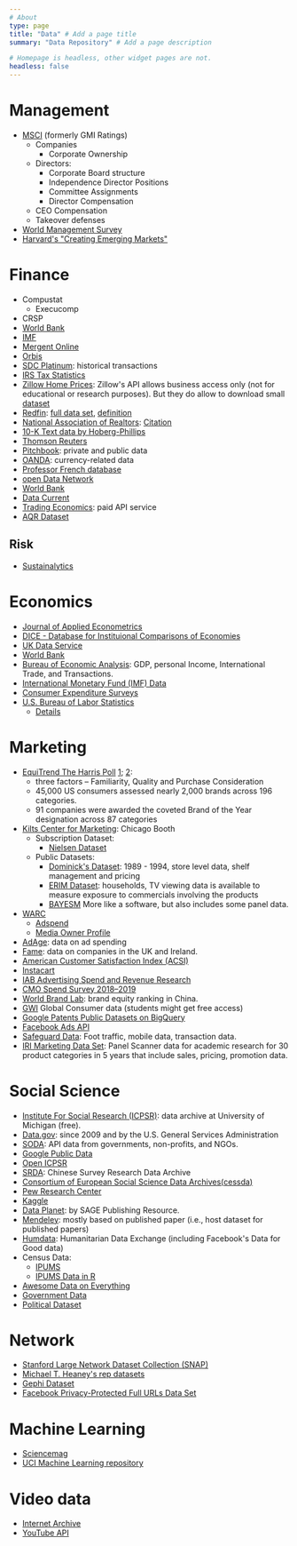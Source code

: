 ```yaml
---
# About
type: page
title: "Data" # Add a page title
summary: "Data Repository" # Add a page description

# Homepage is headless, other widget pages are not.
headless: false
---
```



# Management 

 * [MSCI](https://www.msci.com/real-time-index-data-search) (formerly GMI Ratings)
    + Companies 
        - Corporate Ownership
    + Directors:  
        - Corporate Board structure 
        - Independence Director Positions
        - Committee Assignments 
        - Director Compensation
    + CEO Compensation 
    + Takeover defenses
 * [World Management Survey](https://worldmanagementsurvey.org/)
 * [Harvard's "Creating Emerging Markets"](https://www.hbs.edu/creating-emerging-markets/video-database/Pages/default.aspx)

# Finance

 * Compustat  
    + Execucomp
 * CRSP  
 * [World Bank](https://www.worldbank.org/en/publication/gfdr/data)  
 * [IMF](https://www.imf.org/en/Data#data)  
 * [Mergent Online](https://www.mergentonline.com/basicsearch.php)  
 * [Orbis](https://www.bvdinfo.com/en-us/our-products/data/international/orbis)  
 * [SDC Platinum](https://www.refinitiv.com/en/products/sdc-platinum-financial-securities): historical transactions  
 * [IRS Tax Statistics](https://www.irs.gov/statistics)  
 * [Zillow Home Prices](https://www.zillow.com/research/data/): Zillow's API allows business access only (not for educational or research purposes). But they do allow to download small [dataset](https://www.zillow.com/research/data/)
 * [Redfin](https://www.redfin.com/news/data-center/): [full data set](https://www.redfin.com/news/data-center/), [definition](https://www.redfin.com/news/data-center-metrics-definitions/)
 * [National Association of Realtors](https://www.nar.realtor/research-and-statistics/housing-statistics): [Citation](https://www.nar.realtor/research-and-statistics/citation-guidelines-for-nar-research-statistics)
 * [10-K Text data by Hoberg-Phillips](http://hobergphillips.tuck.dartmouth.edu/industryclass.htm)  
 * [Thomson Reuters](https://www.thomsonreuters.com/en/products-services.html)  
 * [Pitchbook](https://pitchbook.com/data): private and public data  
 * [OANDA](https://www.oanda.com/us-en/): currency-related data  
 * [Professor French database](http://mba.tuck.dartmouth.edu/pages/faculty/ken.french/data_library.html)
 * [open Data Network](https://www.opendatanetwork.com/)
 * [World Bank](https://datahelpdesk.worldbank.org/knowledgebase/articles/889386-developer-information-overview#:~:text=The%20Finances%20API%20provides%20programmatic,from%20the%20Climate%20Knowledge%20Portal.)
 * [Data Current](http://pages.stern.nyu.edu/~adamodar/New_Home_Page/datacurrent.html)
 * [Trading Economics](https://tradingeconomics.com/): paid API service
 * [AQR Dataset](https://www.aqr.com/Insights/Datasets)

## Risk

 * [Sustainalytics](https://www.sustainalytics.com/)

# Economics

 * [Journal of Applied Econometrics](http://qed.econ.queensu.ca/jae/)  
 * [DICE - Database for Instituional Comparisons of Economies](https://www.ifo.de/dice)  
 * [UK Data Service](https://www.ukdataservice.ac.uk/get-data/open-data.aspx)  
 * [World Bank](https://data.worldbank.org/)  
 * [Bureau of Economic Analysis](https://www.bea.gov/): GDP, personal Income, International Trade, and Transactions.  
 * [International Monetary Fund (IMF) Data](https://data.imf.org/)
 * [Consumer Expenditure Surveys](https://www.bls.gov/cex/)
 * [U.S. Bureau of Labor Statistics](https://www.bls.gov/cex/pumd_data.htm#csv)
    * [Details](https://www.bls.gov/cex/pumd-getting-started-guide.htm)

 

# Marketing

 * [EquiTrend The Harris Poll](https://theharrispoll.com/equitrend/) [1](https://theharrispoll.com/equitrend-ranking-page/); [2](https://theharrispoll.com/the-harris-poll-announces-this-years-brands-of-the-year-2020/): 
    + three factors – Familiarity, Quality and Purchase Consideration 
    + 45,000 US consumers assessed nearly 2,000 brands across 196 categories.
    + 91 companies were awarded the coveted Brand of the Year designation across 87 categories
 * [Kilts Center for Marketing](https://www.chicagobooth.edu/research/kilts/datasets): Chicago Booth  
    + Subscription Dataset: 
        - [Nielsen Dataset](https://www.chicagobooth.edu/research/kilts/datasets/nielsen)
    + Public Datasets:
        - [Dominick's Dataset](https://www.chicagobooth.edu/research/kilts/datasets/dominicks): 1989 - 1994, store level data, shelf management and pricing
        - [ERIM Dataset](https://www.chicagobooth.edu/research/kilts/datasets/erim): households, TV viewing data is available to measure exposure to commercials involving the products
        - [BAYESM](https://www.chicagobooth.edu/research/kilts/datasets/bayesm) More like a software, but also includes some panel data.
 * [WARC](https://www.warc.com/data)
    + [Adspend](https://www.warc.com/data/adspend)
    + [Media Owner Profile](https://www.warc.com/data/mediaownerprofiles)  
 * [AdAge](https://adage.com/article/datacenter/leading-national-advertisers-index/106348): data on ad spending  
 * [Fame](https://www.bvdinfo.com/en-gb/our-products/data/national/fame): data on companies in the UK and Ireland.  
 * [American Customer Satisfaction Index (ACSI)](https://www.theacsi.org/)  
 * [Instacart](https://www.instacart.com/datasets/grocery-shopping-2017)
 * [IAB Advertising Spend and Revenue Research](https://www.iab.com/topics/ad-revenue/?spend=1)  
 * [CMO Spend Survey 2018–2019](https://images.gartnerformarketers.com/Web/Gartner/%7Bb5a5ad17-bf4c-4ce4-adb3-4eed347852c8%7D_CMO_Spend_Survey_Note_Repackage_FINAL.pdf)
 * [World Brand Lab](http://www.worldbrandlab.com/): brand equity ranking in China. 
 * [GWI](https://www.gwi.com/data) Global Consumer data (students might get free access)
 * [Google Patents Public Datasets on BigQuery](https://github.com/google/patents-public-data)
 * [Facebook Ads API](https://www.facebook.com/ads/library/api/?source=archive-landing-page&session_id=583e8a37-b100-468a-8266-70538cc17b6f)
 * [Safeguard Data](https://www.safegraph.com/): Foot traffic, mobile data, transaction data. 
 * [IRI Marketing Data Set](https://pubsonline.informs.org/doi/10.1287/mksc.1080.0450): Panel Scanner data for academic research for 30 product categories in 5 years that include sales, pricing, promotion data. 

# Social Science

 * [Institute For Social Research (ICPSR)](https://www.icpsr.umich.edu/web/pages/ICPSR/index.html): data archive at University of Michigan (free).  
 * [Data.gov](https://catalog.data.gov/dataset): since 2009 and by the U.S. General Services Administration  
 * [SODA](https://dev.socrata.com/publishers/): API data from governments, non-profits, and NGOs.  
 * [Google Public Data](https://www.google.com/publicdata/directory)  
 * [Open ICPSR](https://www.openicpsr.org/openicpsr/search/studies;jsessionid=E63E7964EF4081CF00A22C997AF3C887)  
 * [SRDA](https://srda.sinica.edu.tw/datasearch_detail.php?id=2298#download): Chinese Survey Research Data Archive  
 * [Consortium of European Social Science Data Archives(cessda)](https://www.cessda.eu/Tools-Services/For-Data-Users)  
 * [Pew Research Center](https://www.pewresearch.org/download-datasets/)  
 * [Kaggle](https://www.kaggle.com/datasets)  
 * [Data Planet](https://www.data-planet.com/): by SAGE Publishing Resource.  
 * [Mendeley](https://data.mendeley.com/datasets): mostly based on published paper (i.e., host dataset for published papers) 
 * [Humdata](https://data.humdata.org/dataset): Humanitarian Data Exchange (including Facebook's Data for Good data)
 * Census Data: 
    + [IPUMS](https://www.nhgis.org/technical-support)
    + [IPUMS Data in R](https://cran.r-project.org/web/packages/ipumsr/vignettes/ipums.html)
 * [Awesome Data on Everything](https://github.com/awesomedata/awesome-public-datasets)
 * [Government Data](https://github.com/cisagov/dotgov-data)
 * [Political Dataset](https://marvelous.ai/resources/)
 

# Network

 * [Stanford Large Network Dataset Collection (SNAP)](https://snap.stanford.edu/data/)  
 * [Michael T. Heaney's rep datasets](http://michaeltheaney.com/data-sets)
 * [Gephi Dataset](https://github.com/gephi/gephi/wiki/Datasets)
 * [Facebook Privacy-Protected Full URLs Data Set](https://dataverse.harvard.edu/dataset.xhtml?persistentId=doi:10.7910/DVN/TDOAPG)



# Machine Learning

 * [Sciencemag](https://www.sciencemag.org/site/feature/data/compsci/machine_learning.xhtml)  
 * [UCI Machine Learning repository](http://archive.ics.uci.edu/ml/index.php)



# Video data

 * [Internet Archive](https://archive.org/details/tv)
 * [YouTube API](https://developers.google.com/youtube/v3)













